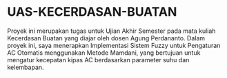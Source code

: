 # UAS-KECERDASAN-BUATAN
Proyek ini merupakan tugas untuk Ujian Akhir Semester pada mata kuliah Kecerdasan Buatan yang diajar oleh dosen Agung Perdananto. Dalam proyek ini, saya menerapkan Implementasi Sistem Fuzzy untuk Pengaturan AC Otomatis menggunakan Metode Mamdani, yang bertujuan untuk mengatur kecepatan kipas AC berdasarkan parameter suhu dan kelembapan.
